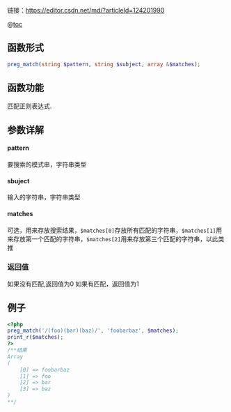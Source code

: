 链接：https://editor.csdn.net/md/?articleId=124201990

@[toc](目录)
## 函数形式
```php
preg_match(string $pattern, string $subject, array &$matches);
```

## 函数功能
匹配正则表达式.
## 参数详解
#### pattern
要搜索的模式串，字符串类型
#### sbuject
输入的字符串，字符串类型
#### matches
可选，用来存放搜索结果，```$matches[0]```存放所有匹配的字符串，```$matches[1]```用来存放第一个匹配的字符串，```$matches[2]```用来存放第三个匹配的字符串，以此类推

### 返回值
如果没有匹配,返回值为0
如果有匹配，返回值为1
## 例子
```php
<?php
preg_match('/(foo)(bar)(baz)/', 'foobarbaz', $matches);
print_r($matches);
?>
/**结果
Array
(
    [0] => foobarbaz
    [1] => foo
    [2] => bar
    [3] => baz
)
**/
```
